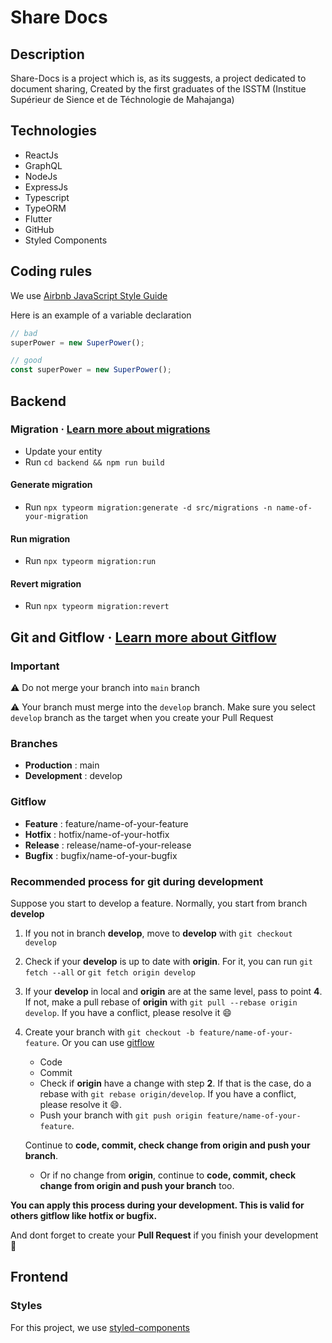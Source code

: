 # Share Docs

## Description

Share-Docs is a project which is, as its suggests, a project dedicated to document sharing, Created by the first graduates of the ISSTM (Institue Supérieur de Sience et de Téchnologie de Mahajanga)

## Technologies

- ReactJs
- GraphQL
- NodeJs
- ExpressJs
- Typescript
- TypeORM
- Flutter
- GitHub
- Styled Components

## Coding rules

We use [Airbnb JavaScript Style Guide](https://github.com/airbnb/javascript)

Here is an example of a variable declaration

```javascript
// bad
superPower = new SuperPower();

// good
const superPower = new SuperPower();
```

## Backend

### Migration &middot; [Learn more about migrations](https://typeorm.io/#/migrations)

- Update your entity
- Run `cd backend && npm run build`

#### Generate migration

- Run `npx typeorm migration:generate -d src/migrations -n name-of-your-migration`

#### Run migration

- Run `npx typeorm migration:run`

#### Revert migration

- Run `npx typeorm migration:revert`

## Git and Gitflow &middot; [Learn more about Gitflow](http://danielkummer.github.io/git-flow-cheatsheet/index.fr_FR.html)

### Important

:warning: Do not merge your branch into `main` branch

:warning: Your branch must merge into the `develop` branch. Make sure you select `develop` branch as the target when you create your Pull Request

### Branches

- **Production** : main
- **Development** : develop

### Gitflow

- **Feature** : feature/name-of-your-feature
- **Hotfix** : hotfix/name-of-your-hotfix
- **Release** : release/name-of-your-release
- **Bugfix** : bugfix/name-of-your-bugfix

### Recommended process for git during development

Suppose you start to develop a feature. Normally, you start from branch **develop**

1. If you not in branch **develop**, move to **develop** with `git checkout develop`
2. Check if your **develop** is up to date with **origin**. For it, you can run `git fetch --all` or `git fetch origin develop`
3. If your **develop** in local and **origin** are at the same level, pass to point **4**. If not, make a pull rebase of **origin** with `git pull --rebase origin develop`. If you have a conflict, please resolve it :smile:
4. Create your branch with `git checkout -b feature/name-of-your-feature`. Or you can use [gitflow](http://danielkummer.github.io/git-flow-cheatsheet/index.fr_FR.html)

   - Code
   - Commit
   - Check if **origin** have a change with step **2**. If that is the case, do a rebase with `git rebase origin/develop`. If you have a conflict, please resolve it :smile:.
   - Push your branch with `git push origin feature/name-of-your-feature`.

   Continue to **code, commit, check change from origin and push your branch**.

   - Or if no change from **origin**, continue to **code, commit, check change from origin and push your branch** too.

**You can apply this process during your development. This is valid for others gitflow like hotfix or bugfix.**

And dont forget to create your **Pull Request** if you finish your development :clap:

## Frontend

### Styles

For this project, we use [styled-components](https://styled-components.com)
